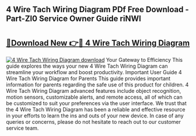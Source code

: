## 4 Wire Tach Wiring Diagram PDf Free Download - Part-Zl0 Service Owner Guide riNWl

# <h2><a href="http://dfswt09.blite.top/?on=4+Wire+Tach+Wiring+Diagram">🔗Download New 👉🔴 4 Wire Tach Wiring Diagram</a></h2>

[![4 Wire Tach Wiring Diagram download](https://i.imgur.com/lujVjoI.png)](http://dfswt09.blite.top/?on=4+Wire+Tach+Wiring+Diagram)
Your Gateway to Efficiency This guide explores the ways your new 4 Wire Tach Wiring Diagram can streamline your workflow and boost productivity. Important User Guide 4 Wire Tach Wiring Diagram for Parents This guide provides important information for parents regarding the safe use of this product for children. 4 Wire Tach Wiring Diagram advanced features include object recognition, motion sensors, customizable alerts, and remote access, all of which can be customized to suit your preferences via the user interface. We trust that the 4 Wire Tach Wiring Diagram has been a reliable and effective resource in your efforts to learn the ins and outs of your new device. In case of any queries or concerns, please do not hesitate to reach out to our customer service team.
